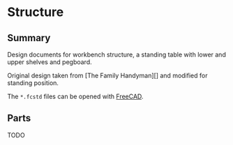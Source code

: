 
# Structure

## Summary

Design documents for workbench structure, a standing table with lower and upper
shelves and pegboard.

Original design taken from [The Family Handyman][] and modified for standing position.

The `*.fcstd` files can be opened with [FreeCAD](http://www.freecadweb.org/).

## Parts

TODO

